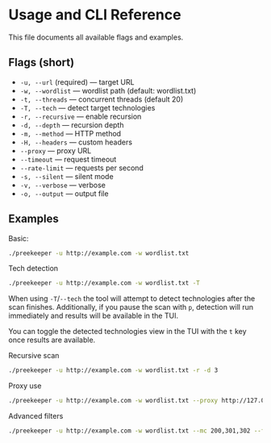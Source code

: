 # Usage and CLI Reference

This file documents all available flags and examples.

## Flags (short)

- `-u, --url` (required) — target URL
- `-w, --wordlist` — wordlist path (default: wordlist.txt)
- `-t, --threads` — concurrent threads (default 20)
- `-T, --tech` — detect target technologies
- `-r, --recursive` — enable recursion
- `-d, --depth` — recursion depth
- `-m, --method` — HTTP method
- `-H, --headers` — custom headers
- `--proxy` — proxy URL
- `--timeout` — request timeout
- `--rate-limit` — requests per second
- `-s, --silent` — silent mode
- `-v, --verbose` — verbose
- `-o, --output` — output file

## Examples

Basic:
```bash
./preekeeper -u http://example.com -w wordlist.txt
```

Tech detection
```bash
./preekeeper -u http://example.com -w wordlist.txt -T
```

When using `-T`/`--tech` the tool will attempt to detect technologies after the scan finishes. Additionally, if you pause the scan with `p`, detection will run immediately and results will be available in the TUI.

You can toggle the detected technologies view in the TUI with the `t` key once results are available.

Recursive scan
```bash
./preekeeper -u http://example.com -w wordlist.txt -r -d 3
```

Proxy use
```bash
./preekeeper -u http://example.com -w wordlist.txt --proxy http://127.0.0.1:8080
```

Advanced filters
```bash
./preekeeper -u http://example.com -w wordlist.txt --mc 200,301,302 --fs 1024
```